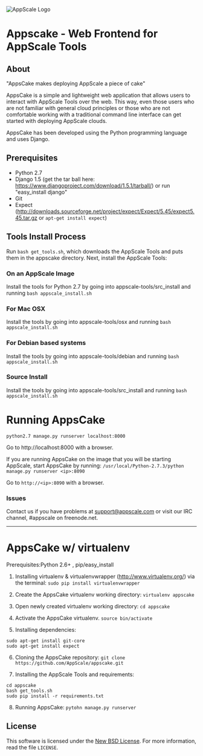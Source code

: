 ![AppScale Logo](http://www.appscale.com/img/appscale-logo.png)

# Appscake - Web Frontend for AppScale Tools #

## About ##

"AppsCake makes deploying AppScale a piece of cake"

AppsCake is a simple and lightweight web application that allows users to
interact with AppScale Tools over the web. This way, even those users who
are not familiar with general cloud principles or those who are not
comfortable working with a traditional command line interface can get
started with deploying AppScale clouds.

AppsCake has been developed using the Python programming language and uses Django.

## Prerequisites ##
- Python 2.7
- Django 1.5 (get the tar ball here: https://www.djangoproject.com/download/1.5.1/tarball/) or 
  run "easy_install django"
- Git
- Expect (http://downloads.sourceforge.net/project/expect/Expect/5.45/expect5.45.tar.gz or 
  ```apt-get install expect```)

## Tools Install Process ##
Run ```bash get_tools.sh```, which downloads the AppScale Tools and puts them in the
appscake directory. Next, install the AppScale Tools:

### On an AppScale Image ###
Install the tools for Python 2.7 by going into appscale-tools/src_install and running
```bash appscale_install.sh```

### For Mac OSX ###
Install the tools by going into appscale-tools/osx and running
```bash appscale_install.sh```

### For Debian based systems ###
Install the tools by going into appscale-tools/debian and running
```bash appscale_install.sh```

### Source Install ###
Install the tools by going into appscale-tools/src_install and running
```bash appscale_install.sh```

# Running AppsCake #
```python2.7 manage.py runserver localhost:8000```

Go to http://localhost:8000 with a browser. 

If you are running AppsCake on the image that you will be starting AppScale, start AppsCake by running:
```/usr/local/Python-2.7.3/python manage.py runserver <ip>:8090```

Go to `http://<ip>:8090` with a browser.

### Issues ###
Contact us if you have problems at support@appscale.com or visit our IRC channel, #appscale on freenode.net.

***

# AppsCake w/ virtualenv #
Prerequisites:Python 2.6+ , pip/easy_install

1. Installing virtualenv & virtualenvwrapper (http://www.virtualenv.org/) via the terminal:
```sudo pip install virtualenvwrapper```

2. Create the AppsCake virtualenv working directory:
```virtualenv appscake```

3. Open newly created virtualenv working directory:
```cd appscake```

4. Activate the AppsCake virtualenv.
```source bin/activate```

5. Installing dependencies:
```
sudo apt-get install git-core
sudo apt-get install expect
```

6. Cloning the AppsCake repository:
```git clone https://github.com/AppScale/appscake.git```

7. Installing the AppScale Tools and requirements:
```
cd appscake
bash get_tools.sh
sudo pip install -r requirements.txt
```

8. Running AppsCake:
```pytohn manage.py runserver```





License
-------
This software is licensed under the [New BSD License][BSD]. For more
information, read the file ``LICENSE``.

[BSD]: http://opensource.org/licenses/BSD-3-Clause
